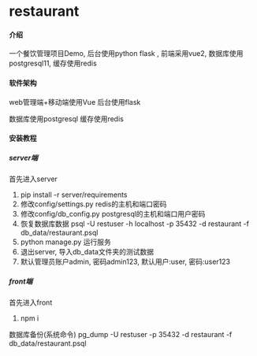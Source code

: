 # restaurant

#### 介绍
一个餐饮管理项目Demo, 后台使用python flask , 前端采用vue2, 数据库使用postgresql11, 缓存使用redis

#### 软件架构
web管理端+移动端使用Vue
后台使用flask

数据库使用postgresql
缓存使用redis

#### 安装教程

##### server端
首先进入server
1.  pip install -r server/requirements
2.  修改config/settings.py redis的主机和端口密码
3.  修改config/db_config.py postgresql的主机和端口用户密码
4.  恢复数据库数据 psql -U restuser -h localhost -p 35432 -d restaurant -f db_data/restaurant.psql
5.  python manage.py 运行服务
6.  退出server, 导入db_data文件夹的测试数据
7.  默认管理员账户admin, 密码admin123, 默认用户:user, 密码:user123

##### front端
首先进入front
1.  npm i


数据库备份(系统命令)
pg_dump -U restuser -p 35432 -d restaurant -f db_data/restaurant.psql
